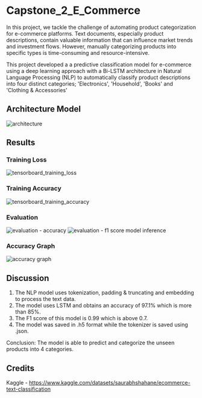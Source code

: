 # Capstone_2_E_Commerce
In this project, we tackle the challenge of automating product categorization for e-commerce platforms. Text documents, especially product descriptions, contain valuable information that can influence market trends and investment flows. However, manually categorizing products into specific types is time-consuming and resource-intensive.

This project developed a a predictive classification model for e-commerce using a deep learning approach with a Bi-LSTM architecture in Natural Language Processing (NLP) to automatically classify product descriptions into four distinct categories; 'Electronics', 'Household', 'Books' and 'Clothing & Accessories'

## Architecture Model 
![architecture](https://github.com/user-attachments/assets/0a540d43-928f-4b6e-b9f9-768b4e8a6364)
## Results
### Training Loss
![tensorboard_training_loss](https://github.com/user-attachments/assets/ecb4195f-c54f-4ab6-a91e-158b89f33513)
### Training Accuracy
![tensorboard_training_accuracy](https://github.com/user-attachments/assets/dc30614e-a208-426c-81dd-c0df2b5685b2)
### Evaluation
![evaluation - accuracy](https://github.com/user-attachments/assets/8fed4e4d-9441-4108-ba7e-ecd90dbf76f0)
![evaluation - f1 score   model inference](https://github.com/user-attachments/assets/f41ee5ce-0bc7-4fc0-9693-5110c0daf5ae)
### Accuracy Graph
![accuracy graph](https://github.com/user-attachments/assets/84e38dde-0dc4-4ea3-9126-0682523d95b1)
## Discussion
1) The NLP model uses tokenization, padding & truncating and embedding to process the text data. 
2) The model uses LSTM and obtains an accuracy of 97.1% which is more than 85%.
3) The F1 score of this model is 0.99 which is above 0.7.  
4) The model was saved in .h5 format while the tokenizer is saved using .json.

Conclusion: The model is able to predict and categorize the unseen products into 4 categories.
## Credits
Kaggle - https://www.kaggle.com/datasets/saurabhshahane/ecommerce-text-classification




